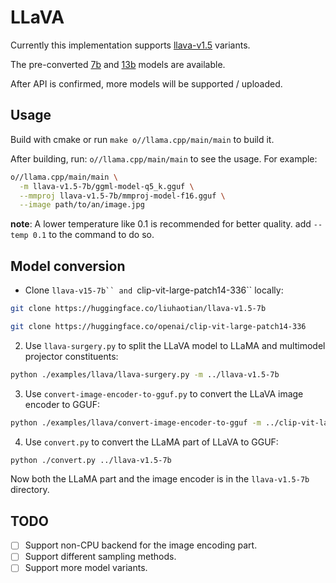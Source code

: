 # LLaVA

Currently this implementation supports [llava-v1.5](https://huggingface.co/liuhaotian/llava-v1.5-7b) variants.

The pre-converted [7b](https://huggingface.co/mys/ggml_llava-v1.5-7b)
and [13b](https://huggingface.co/mys/ggml_llava-v1.5-13b)
models are available.

After API is confirmed, more models will be supported / uploaded.

## Usage
Build with cmake or run `make o//llama.cpp/main/main` to build it.

After building, run: `o//llama.cpp/main/main` to see the usage. For example:

```sh
o//llama.cpp/main/main \
  -m llava-v1.5-7b/ggml-model-q5_k.gguf \
  --mmproj llava-v1.5-7b/mmproj-model-f16.gguf \
  --image path/to/an/image.jpg
```

**note**: A lower temperature like 0.1 is recommended for better quality. add `--temp 0.1` to the command to do so.

## Model conversion

- Clone `llava-v15-7b`` and `clip-vit-large-patch14-336`` locally:

```sh
git clone https://huggingface.co/liuhaotian/llava-v1.5-7b

git clone https://huggingface.co/openai/clip-vit-large-patch14-336
```

2. Use `llava-surgery.py` to split the LLaVA model to LLaMA and multimodel projector constituents:

```sh
python ./examples/llava/llava-surgery.py -m ../llava-v1.5-7b
```

3. Use `convert-image-encoder-to-gguf.py` to convert the LLaVA image encoder to GGUF:

```sh
python ./examples/llava/convert-image-encoder-to-gguf -m ../clip-vit-large-patch14-336 --llava-projector ../llava-v1.5-7b/llava.projector --output-dir ../llava-v1.5-7b
```

4. Use `convert.py` to convert the LLaMA part of LLaVA to GGUF:

```sh
python ./convert.py ../llava-v1.5-7b
```

Now both the LLaMA part and the image encoder is in the `llava-v1.5-7b` directory.

## TODO

- [ ] Support non-CPU backend for the image encoding part.
- [ ] Support different sampling methods.
- [ ] Support more model variants.
